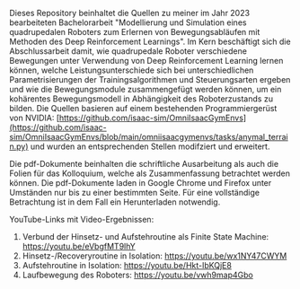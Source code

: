 Dieses Repository beinhaltet die Quellen zu meiner im Jahr 2023 bearbeiteten Bachelorarbeit "Modellierung und Simulation eines quadrupedalen Roboters zum Erlernen von Bewegungsabläufen mit Methoden des Deep Reinforcement Learnings". Im Kern beschäftigt sich die Abschlussarbeit damit, wie quadrupedale Roboter
verschiedene Bewegungen unter Verwendung von Deep Reinforcement Learning lernen können, welche Leistungsunterschiede sich bei unterschiedlichen Parametrisierungen der Trainingsalgorithmen und Steuerungsarten ergeben und wie die Bewegungsmodule zusammengefügt werden können, um ein kohärentes Bewegungsmodell in Abhängigkeit des Roboterzustands
zu bilden. Die Quellen basieren auf einem bestehenden Programmiergerüst von NVIDIA: [https://github.com/isaac-sim/OmniIsaacGymEnvs](https://github.com/isaac-sim/OmniIsaacGymEnvs/blob/main/omniisaacgymenvs/tasks/anymal_terrain.py) und wurden an entsprechenden Stellen modifziert und erweitert. 

Die pdf-Dokumente beinhalten die schriftliche Ausarbeitung als auch die Folien für das Kolloquium, welche als Zusammenfassung betrachtet werden können. Die pdf-Dokumente laden in Google Chrome und Firefox unter Umständen nur bis zu einer bestimmten Seite. Für eine vollständige Betrachtung ist in dem Fall ein Herunterladen notwendig.

YouTube-Links mit Video-Ergebnissen:
1. Verbund der Hinsetz- und Aufstehroutine als Finite State Machine: https://youtu.be/eVbgfMT9lhY
2. Hinsetz-/Recoveryroutine in Isolation: https://youtu.be/wx1NY47CWYM
3. Aufstehroutine in Isolation: https://youtu.be/Hkt-IbKQjE8
4. Laufbewegung des Roboters: https://youtu.be/vwh9map4Gbo
